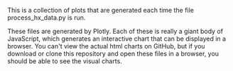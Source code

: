 This is a collection of plots that are generated each time the file process_hx_data.py is run.

These files are generated by Plotly. Each of these is really a giant body of JavaScript, which generates an interactive chart that can be displayed in a browser. You can't view the actual html charts on GitHub, but if you download or clone this repository and open these files in a browser, you should be able to see the visual charts.
